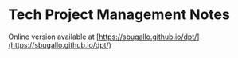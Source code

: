 # Tech Project Management Notes

Online version available at [https://sbugallo.github.io/dpt/](https://sbugallo.github.io/dpt/)
